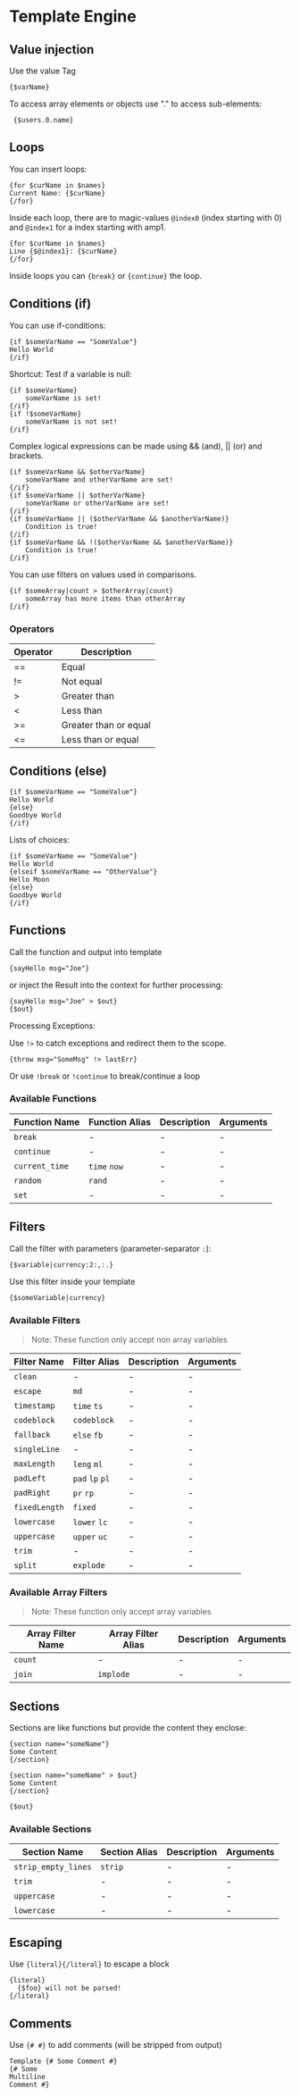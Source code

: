 # Template Engine

## Value injection

Use the value Tag

```text
{$varName}
```

To access array elements or objects use "." to access sub-elements:

```text
 {$users.0.name}
```

## Loops

You can insert loops:

```text
{for $curName in $names}
Current Name: {$curName}
{/for}
```

Inside each loop, there are to magic-values ```@index0``` (index starting with 0) and ```@index1``` for a
index starting with amp1.

```text
{for $curName in $names}
Line {$@index1}: {$curName}
{/for}
```

Inside loops you can `{break}` or `{continue}` the loop.


## Conditions (if)

You can use if-conditions:

```text
{if $someVarName == "SomeValue"}
Hello World
{/if}
```

Shortcut: Test if a variable is null:

```text
{if $someVarName}
    someVarName is set!
{/if}
{if !$someVarName}
    someVarName is not set!
{/if}
```

Complex logical expressions can be made using && (and), || (or) and brackets.

```text
{if $someVarName && $otherVarName}
    someVarName and otherVarName are set!
{/if}
{if $someVarName || $otherVarName}
    someVarName or otherVarName are set!
{/if}
{if $someVarName || ($otherVarName && $anotherVarName)}
    Condition is true!
{/if}
{if $someVarName && !($otherVarName && $anotherVarName)}
    Condition is true!
{/if}
```

You can use filters on values used in comparisons.

```text
{if $someArray|count > $otherArray|count}
    someArray has more items than otherArray
{/if}
```

### Operators

| Operator       | Description                                |
|----------------|--------------------------------------------|
| ==             | Equal                                      |
| !=             | Not equal                                  |
| \>             | Greater than                               |
| <              | Less than                                  |
| >=             | Greater than or equal                      |
| <=             | Less than or equal                         |

## Conditions (else)
```text
{if $someVarName == "SomeValue"}
Hello World
{else}
Goodbye World
{/if}
```

Lists of choices:

```text
{if $someVarName == "SomeValue"}
Hello World
{elseif $someVarName == "OtherValue"}
Hello Moon
{else}
Goodbye World
{/if}
```

## Functions

Call the function and output into template

```text
{sayHello msg="Joe"}
```

or inject the Result into the context for further processing:

```text
{sayHello msg="Joe" > $out}
{$out}
```

Processing Exceptions:

Use `!>` to catch exceptions and redirect them to the scope.

`{throw msg="SomeMsg" !> lastErr}`

Or use `!break` or `!continue` to break/continue a loop

### Available Functions

| Function Name           | Function Alias    | Description                                | Arguments       |
|----------------|-------------------|--------------------------------------------|-----------------|
|`break`|-|-|-|
|`continue`|-|-|-|
|`current_time`|`time` `now`|-|-|
|`random`|`rand`|-|-|
|`set`|-|-|-|

## Filters

Call the filter with parameters (parameter-separator `:`):

```text
{$variable|currency:2:,:.}
```

Use this filter inside your template

```text
{$someVariable|currency}
```

### Available Filters

> Note: These function only accept non array variables

| Filter Name           | Filter Alias       | Description                                | Arguments       |
|----------------|--------------------|--------------------------------------------|-----------------|
|`clean`|-|-|-|
|`escape`|`md`|-|-|
|`timestamp`|`time` `ts`|-|-|
|`codeblock`|`codeblock`|-|-|
|`fallback`|`else` `fb`|-|-|
|`singleLine`|-|-|-|
|`maxLength`|`leng` `ml`|-|-|
|`padLeft`|`pad` `lp` `pl`|-|-|
|`padRight`|`pr` `rp`|-|-|
|`fixedLength`|`fixed`|-|-|
|`lowercase`|`lower` `lc`|-|-|
|`uppercase`|`upper` `uc`|-|-|
|`trim`|-|-|-|
|`split`|`explode`|-|-|

### Available Array Filters

> Note: These function only accept array variables

| Array Filter Name           | Array Filter Alias       | Description                                | Arguments       |
|----------------|--------------------------|--------------------------------------------|-----------------|
|`count`|-|-|-|
|`join`|`implode`|-|-|


## Sections

Sections are like functions but provide the content they enclose:

```text
{section name="someName"}
Some Content
{/section}
```

```text
{section name="someName" > $out}
Some Content
{/section}

{$out}
```

### Available Sections

| Section Name           | Section Alias       | Description                                | Arguments       |
|----------------|---------------------|--------------------------------------------|-----------------|
|`strip_empty_lines`|`strip`|-|-|
|`trim`|-|-|-|
|`uppercase`|-|-|-|
|`lowercase`|-|-|-|

## Escaping

Use `{literal}{/literal}` to escape a block

```text
{literal}
  {$foo} will not be parsed!
{/literal}
``` 

## Comments

Use `{# #}` to add comments (will be stripped from output)

```text
Template {# Some Comment #}
{# Some
Multiline
Comment #}
``` 
